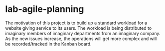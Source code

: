 # lab-agile-planning
The motivation of this project is to build up a standard workload for a website giving service to its users.
The workload is being distributed to imaginary members of imaginary departments from an imaginary company.
As the new issues increase, the operations will get more complex and will be recorded/tracked in the Kanban board.
